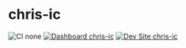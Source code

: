 # chris-ic

![CI none](https://img.shields.io/badge/ci-none-orange.svg)
[![Dashboard chris-ic](https://img.shields.io/badge/dashboard-chris_ic-yellow.svg)](https://dashboard.pantheon.io/sites/b0afc7ad-6ce6-49cb-aff7-22b07b287e03#dev/code)
[![Dev Site chris-ic](https://img.shields.io/badge/site-chris_ic-blue.svg)](http://dev-chris-ic.pantheonsite.io/)